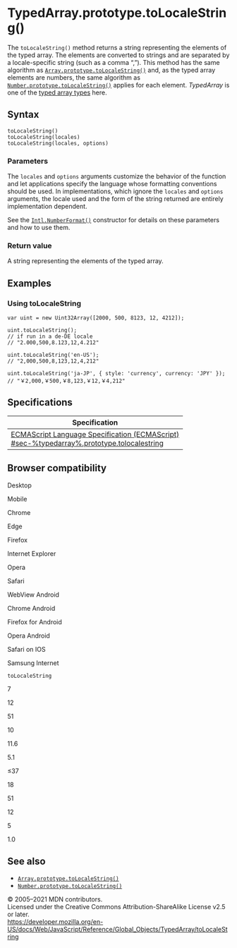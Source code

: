 TypedArray.prototype.toLocaleString()
=====================================

The `toLocaleString()` method returns a string representing the elements of the typed array. The elements are converted to strings and are separated by a locale-specific string (such as a comma “,”). This method has the same algorithm as [`Array.prototype.toLocaleString()`](../array/tolocalestring) and, as the typed array elements are numbers, the same algorithm as [`Number.prototype.toLocaleString()`](../number/tolocalestring) applies for each element. *TypedArray* is one of the [typed array types](../typedarray#typedarray_objects) here.

Syntax
------

    toLocaleString()
    toLocaleString(locales)
    toLocaleString(locales, options)

### Parameters

The `locales` and `options` arguments customize the behavior of the function and let applications specify the language whose formatting conventions should be used. In implementations, which ignore the `locales` and `options` arguments, the locale used and the form of the string returned are entirely implementation dependent.

See the [`Intl.NumberFormat()`](../intl/numberformat/numberformat) constructor for details on these parameters and how to use them.

### Return value

A string representing the elements of the typed array.

Examples
--------

### Using toLocaleString

    var uint = new Uint32Array([2000, 500, 8123, 12, 4212]);

    uint.toLocaleString();
    // if run in a de-DE locale
    // "2.000,500,8.123,12,4.212"

    uint.toLocaleString('en-US');
    // "2,000,500,8,123,12,4,212"

    uint.toLocaleString('ja-JP', { style: 'currency', currency: 'JPY' });
    // "￥2,000,￥500,￥8,123,￥12,￥4,212"

Specifications
--------------

<table><thead><tr class="header"><th>Specification</th></tr></thead><tbody><tr class="odd"><td><a href="#">ECMAScript Language Specification (ECMAScript)<br />
<span class="small">#sec-%typedarray%.prototype.tolocalestring</span></a></td></tr></tbody></table>

Browser compatibility
---------------------

Desktop

Mobile

Chrome

Edge

Firefox

Internet Explorer

Opera

Safari

WebView Android

Chrome Android

Firefox for Android

Opera Android

Safari on IOS

Samsung Internet

`toLocaleString`

7

12

51

10

11.6

5.1

≤37

18

51

12

5

1.0

See also
--------

-   [`Array.prototype.toLocaleString()`](../array/tolocalestring)
-   [`Number.prototype.toLocaleString()`](../number/tolocalestring)

© 2005–2021 MDN contributors.  
Licensed under the Creative Commons Attribution-ShareAlike License v2.5 or later.  
<a href="https://developer.mozilla.org/en-US/docs/Web/JavaScript/Reference/Global_Objects/TypedArray/toLocaleString" class="_attribution-link">https://developer.mozilla.org/en-US/docs/Web/JavaScript/Reference/Global_Objects/TypedArray/toLocaleString</a>

